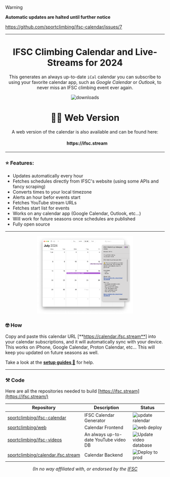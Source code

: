 > [!WARNING]
> **Automatic updates are halted until further notice**
> 
> https://github.com/sportclimbing/ifsc-calendar/issues/7

<hr />

<div align="center">
  <h1>IFSC Climbing Calendar and Live-Streams for 2024</h1>
  <p>This generates an always up-to-date <code>iCal</code> calendar you can subscribe to using your favorite calendar app, such as <i>Google Calendar</i> or <i>Outlook</i>, to never miss an IFSC climbing event ever again.</p>
  <img src="https://img.shields.io/github/downloads/sportclimbing/ifsc-calendar/total?color=green&label=Downloads" alt="downloads" />

  <h1> 👩‍💻 Web Version</h1>
  <p>A web version of the calendar is also available and can be found here:</p>
  <h4> &nbsp; &nbsp; https://ifsc.stream</h4>
</div>

<hr />

### ⭐️ Features:
- Updates automatically every hour
- Fetches schedules directly from IFSC's website (using some APIs and fancy scraping)
- Converts times to your local timezone
- Alerts an hour befor events start
- Fetches YouTube stream URLs
- Fetches start list for events
- Works on any calendar app (Google Calendar, Outlook, etc...)
- Will work for future seasons once schedules are published
- Fully open source

<hr />

<div  align="center">
  <img src="/profile/calendar.png" alt="calendar" width="60%" />
</div>

### 🤓 How
Copy and paste this calendar URL [**https://calendar.ifsc.stream**] into your calendar subscriptions, and it will
automatically sync with your device. This works on iPhone, Google Calendar, Proton Calendar, etc... This will keep
you updated on future seasons as well.

Take a look at the **[setup guides 📖](https://github.com/sportclimbing/ifsc-calendar/wiki)** for help.

<hr />

### ⚒️ Code
Here are all the repositories needed to build [https://ifsc.stream](https://ifsc.stream/)

| Repository                                                                                   | Description                                  | Status                                                                                                                    |
|----------------------------------------------------------------------------------------------|----------------------------------------------|---------------------------------------------------------------------------------------------------------------------------|
| [sportclimbing/ifsc-calendar](https://github.com/sportclimbing/ifsc-calendar)                | IFSC Calendar Generator                      | ![update ralendar](https://github.com/sportclimbing/ifsc-calendar/actions/workflows/update-calendar.yml/badge.svg)        |
| [sportclimbing/web](https://github.com/sportclimbing/web)                                    | Calendar Frontend                            | ![web deploy](https://github.com/sportclimbing/web/actions/workflows/static-deploy.yml/badge.svg)                         |
| [sportclimbing/ifsc-videos](https://github.com/sportclimbing/ifsc-videos)                    | An always up-to-date YouTube video DB        | ![Update video database](https://github.com/sportclimbing/ifsc-videos/actions/workflows/update-database.yml/badge.svg)    |
| [sportclimbing/calendar.ifsc.stream](https://github.com/sportclimbing/calendar.ifsc.stream)  | Calendar Backend                             | ![Deploy to prod](https://github.com/sportclimbing/calendar.ifsc.stream/actions/workflows/deploy-prod.yml/badge.svg)      |

<div align="center">
  <i>(In no way affiliated with, or endorsed by the <a href="https://www.ifsc-climbing.org/">IFSC</a></i>
</div>
